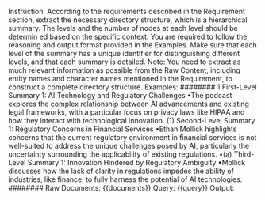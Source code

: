 Instruction:
According to the requirements described in the Requirement section, extract the necessary directory structure, which is a hierarchical summary. The levels and the number of nodes at each level should be determin
ed based on the specific context.
You are required to follow the reasoning and output format provided in the Examples. Make sure that each level of the summary has a unique identifier for distinguishing different levels, and that each summary is
detailed.
Note: You need to extract as much relevant information as possible from the Raw Content, including entity names and character names mentioned in the Requirement, to construct a complete directory structure.
Examples:
########
1.First-Level Summary 1: AI Technology and Regulatory Challenges
•The podcast explores the complex relationship between AI advancements and existing legal frameworks, with a particular focus on privacy laws like HIPAA and how they interact with technological innovation.
(1) Second-Level Summary 1: Regulatory Concerns in Financial Services
•Ethan Mollick highlights concerns that the current regulatory environment in financial services is not well-suited to address the unique challenges posed by AI, particularly the uncertainty surrounding the
applicability of existing regulations.
•(a) Third-Level Summary 1: Innovation Hindered by Regulatory Ambiguity
•Mollick discusses how the lack of clarity in regulations impedes the ability of industries, like finance, to fully harness the potential of AI technologies.
########
Raw Documents:
{{documents}}
Query:
{{query}}
Output:
